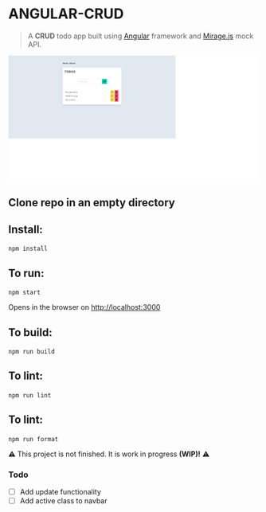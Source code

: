 # ANGULAR-CRUD

> A **CRUD** todo app built using [Angular](https://angular.io) framework and [Mirage.js](https://miragejs.com/) mock API.

![Home page](ng-todos-crud.png)

## Clone repo in an empty directory

## Install:

```
npm install
```

## To run:

```
npm start
```

Opens in the browser on [http://localhost:3000](http://localhost:3000)

## To build:

```
npm run build
```

## To lint:

```
npm run lint
```

## To lint:

```
npm run format
```

&#9888; This project is not finished. It is work in progress **(WIP)!** &#9888;

### Todo
- [ ] Add update functionality
- [ ] Add active class to navbar
